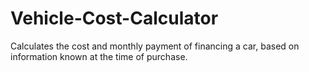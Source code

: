 # Vehicle-Cost-Calculator
Calculates the cost and monthly payment of financing a car, based on information known at the time of purchase.
